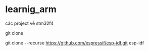 # learnig_arm
các project về stm32f4

git clone 

git clone --recurse https://github.com/espressif/esp-idf.git esp-idf
